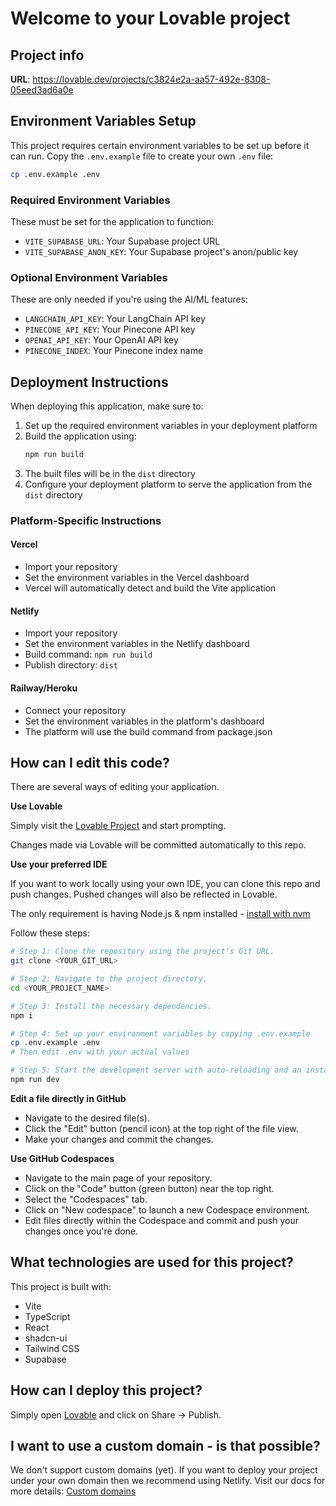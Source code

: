 # Welcome to your Lovable project

## Project info

**URL**: https://lovable.dev/projects/c3824e2a-aa57-492e-8308-05eed3ad6a0e

## Environment Variables Setup

This project requires certain environment variables to be set up before it can run. Copy the `.env.example` file to create your own `.env` file:

```bash
cp .env.example .env
```

### Required Environment Variables
These must be set for the application to function:
- `VITE_SUPABASE_URL`: Your Supabase project URL
- `VITE_SUPABASE_ANON_KEY`: Your Supabase project's anon/public key

### Optional Environment Variables
These are only needed if you're using the AI/ML features:
- `LANGCHAIN_API_KEY`: Your LangChain API key
- `PINECONE_API_KEY`: Your Pinecone API key
- `OPENAI_API_KEY`: Your OpenAI API key
- `PINECONE_INDEX`: Your Pinecone index name

## Deployment Instructions

When deploying this application, make sure to:

1. Set up the required environment variables in your deployment platform
2. Build the application using:
   ```bash
   npm run build
   ```
3. The built files will be in the `dist` directory
4. Configure your deployment platform to serve the application from the `dist` directory

### Platform-Specific Instructions

#### Vercel
- Import your repository
- Set the environment variables in the Vercel dashboard
- Vercel will automatically detect and build the Vite application

#### Netlify
- Import your repository
- Set the environment variables in the Netlify dashboard
- Build command: `npm run build`
- Publish directory: `dist`

#### Railway/Heroku
- Connect your repository
- Set the environment variables in the platform's dashboard
- The platform will use the build command from package.json

## How can I edit this code?

There are several ways of editing your application.

**Use Lovable**

Simply visit the [Lovable Project](https://lovable.dev/projects/c3824e2a-aa57-492e-8308-05eed3ad6a0e) and start prompting.

Changes made via Lovable will be committed automatically to this repo.

**Use your preferred IDE**

If you want to work locally using your own IDE, you can clone this repo and push changes. Pushed changes will also be reflected in Lovable.

The only requirement is having Node.js & npm installed - [install with nvm](https://github.com/nvm-sh/nvm#installing-and-updating)

Follow these steps:

```sh
# Step 1: Clone the repository using the project's Git URL.
git clone <YOUR_GIT_URL>

# Step 2: Navigate to the project directory.
cd <YOUR_PROJECT_NAME>

# Step 3: Install the necessary dependencies.
npm i

# Step 4: Set up your environment variables by copying .env.example
cp .env.example .env
# Then edit .env with your actual values

# Step 5: Start the development server with auto-reloading and an instant preview.
npm run dev
```

**Edit a file directly in GitHub**

- Navigate to the desired file(s).
- Click the "Edit" button (pencil icon) at the top right of the file view.
- Make your changes and commit the changes.

**Use GitHub Codespaces**

- Navigate to the main page of your repository.
- Click on the "Code" button (green button) near the top right.
- Select the "Codespaces" tab.
- Click on "New codespace" to launch a new Codespace environment.
- Edit files directly within the Codespace and commit and push your changes once you're done.

## What technologies are used for this project?

This project is built with:

- Vite
- TypeScript
- React
- shadcn-ui
- Tailwind CSS
- Supabase

## How can I deploy this project?

Simply open [Lovable](https://lovable.dev/projects/c3824e2a-aa57-492e-8308-05eed3ad6a0e) and click on Share -> Publish.

## I want to use a custom domain - is that possible?

We don't support custom domains (yet). If you want to deploy your project under your own domain then we recommend using Netlify. Visit our docs for more details: [Custom domains](https://docs.lovable.dev/tips-tricks/custom-domain/)
